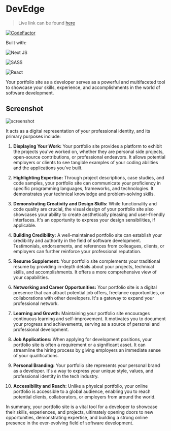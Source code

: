 # DevEdge

> Live link can be found [here](https://devedge.vercel.app/)
>
[![CodeFactor](https://www.codefactor.io/repository/github/codelikeagirl29/devedge/badge)](https://www.codefactor.io/repository/github/codelikeagirl29/devedge)

Built with:

![Next JS](https://img.shields.io/badge/Next-black?style=for-the-badge&logo=next.js&logoColor=white)

![SASS](https://img.shields.io/badge/SASS-hotpink.svg?style=for-the-badge&logo=SASS&logoColor=white)

![React](https://img.shields.io/badge/react-%2320232a.svg?style=for-the-badge&logo=react&logoColor=%2361DAFB)

Your portfolio site as a developer serves as a powerful and multifaceted tool to showcase your skills, experience, and accomplishments in the world of software development.

## Screenshot

![screenshot](https://res.cloudinary.com/codelikeagirl29/image/upload/v1698853486/projects/y94rxvqpy1buhfeindrb.png)

It acts as a digital representation of your professional identity, and its primary purposes include:

1. **Displaying Your Work:** Your portfolio site provides a platform to exhibit the projects you've worked on, whether they are personal side projects, open-source contributions, or professional endeavors. It allows potential employers or clients to see tangible examples of your coding abilities and the applications you've built.

2. **Highlighting Expertise:** Through project descriptions, case studies, and code samples, your portfolio site can communicate your proficiency in specific programming languages, frameworks, and technologies. It demonstrates your technical knowledge and problem-solving skills.

3. **Demonstrating Creativity and Design Skills:** While functionality and code quality are crucial, the visual design of your portfolio site also showcases your ability to create aesthetically pleasing and user-friendly interfaces. It's an opportunity to express your design sensibilities, if applicable.

4. **Building Credibility:** A well-maintained portfolio site can establish your credibility and authority in the field of software development. Testimonials, endorsements, and references from colleagues, clients, or employers can further reinforce your professional reputation.

5. **Resume Supplement:** Your portfolio site complements your traditional resume by providing in-depth details about your projects, technical skills, and accomplishments. It offers a more comprehensive view of your capabilities.

6. **Networking and Career Opportunities:** Your portfolio site is a digital presence that can attract potential job offers, freelance opportunities, or collaborations with other developers. It's a gateway to expand your professional network.

7. **Learning and Growth:** Maintaining your portfolio site encourages continuous learning and self-improvement. It motivates you to document your progress and achievements, serving as a source of personal and professional development.

8. **Job Applications:** When applying for development positions, your portfolio site is often a requirement or a significant asset. It can streamline the hiring process by giving employers an immediate sense of your qualifications.

9. **Personal Branding:** Your portfolio site represents your personal brand as a developer. It's a way to express your unique style, values, and professional identity in the tech industry.

10. **Accessibility and Reach:** Unlike a physical portfolio, your online portfolio is accessible to a global audience, enabling you to reach potential clients, collaborators, or employers from around the world.

In summary, your portfolio site is a vital tool for a developer to showcase their skills, experiences, and projects, ultimately opening doors to new opportunities, demonstrating expertise, and building a strong online presence in the ever-evolving field of software development.
